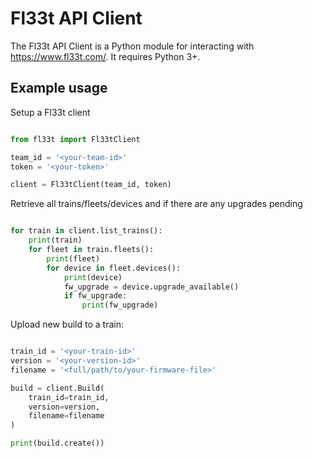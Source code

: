 
# Fl33t API Client

The Fl33t API Client is a Python module for interacting with https://www.fl33t.com/. It requires Python 3+. 


## Example usage

Setup a Fl33t client

```python

from fl33t import Fl33tClient

team_id = '<your-team-id>'
token = '<your-token>'

client = Fl33tClient(team_id, token)

```


Retrieve all trains/fleets/devices and if there are any upgrades pending

```python

for train in client.list_trains():
    print(train)
    for fleet in train.fleets():
        print(fleet)
        for device in fleet.devices():
            print(device)
            fw_upgrade = device.upgrade_available()
            if fw_upgrade:
                print(fw_upgrade)

```


Upload new build to a train:

```python

train_id = '<your-train-id>'
version = '<your-version-id>'
filename = '<full/path/to/your-firmware-file>'

build = client.Build(
    train_id=train_id,
    version=version,
    filename=filename
)

print(build.create())

```
